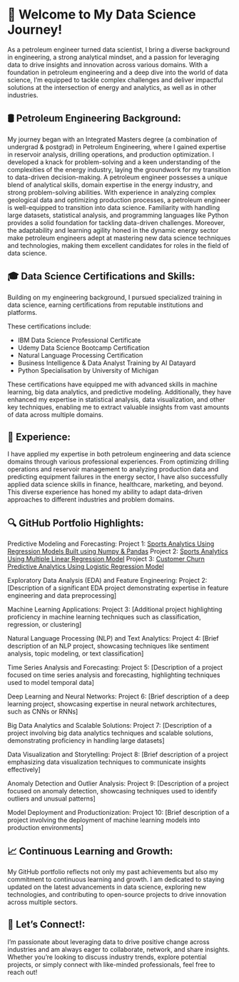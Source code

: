 # 🚀 Welcome to My Data Science Journey!

As a petroleum engineer turned data scientist, I bring a diverse background in engineering, a strong analytical mindset, and a passion for leveraging data to drive insights and innovation across various domains. With a foundation in petroleum engineering and a deep dive into the world of data science, I’m equipped to tackle complex challenges and deliver impactful solutions at the intersection of energy and analytics, as well as in other industries.

## 🛢️ Petroleum Engineering Background:
My journey began with an Integrated Masters degree (a combination of undergrad & postgrad) in Petroleum Engineering, where I gained expertise in reservoir analysis, drilling operations, and production optimization. I developed a knack for problem-solving and a keen understanding of the complexities of the energy industry, laying the groundwork for my transition to data-driven decision-making. 
A petroleum engineer possesses a unique blend of analytical skills, domain expertise in the energy industry, and strong problem-solving abilities. With experience in analyzing complex geological data and optimizing production processes, a petroleum engineer is well-equipped to transition into data science. Familiarity with handling large datasets, statistical analysis, and programming languages like Python provides a solid foundation for tackling data-driven challenges. Moreover, the adaptability and learning agility honed in the dynamic energy sector make petroleum engineers adept at mastering new data science techniques and technologies, making them excellent candidates for roles in the field of data science.

## 🎓 Data Science Certifications and Skills:
Building on my engineering background, I pursued specialized training in data science, earning certifications from reputable institutions and platforms.

These certifications include:

- IBM Data Science Professional Certificate
- Udemy Data Science Bootcamp Certification
- Natural Language Processing Certification
- Business Intelligence & Data Analyst Training by AI Datayard
- Python Specialisation by University of Michigan 

These certifications have equipped me with advanced skills in machine learning, big data analytics, and predictive modeling. Additionally, they have enhanced my expertise in statistical analysis, data visualization, and other key techniques, enabling me to extract valuable insights from vast amounts of data across multiple domains.


## 💼 Experience:
I have applied my expertise in both petroleum engineering and data science domains through various professional experiences. From optimizing drilling operations and reservoir management to analyzing production data and predicting equipment failures in the energy sector, I have also successfully applied data science skills in finance, healthcare, marketing, and beyond. This diverse experience has honed my ability to adapt data-driven approaches to different industries and problem domains.

## 🔍 GitHub Portfolio Highlights:

Predictive Modeling and Forecasting:
Project 1: [Sports Analytics Using Regression Models Built using Numpy & Pandas](https://github.com/dtq94/Sports-Analytics-using-Regression-Models-from-Scratch)
Project 2: [Sports Analytics Using Multiple Linear Regression Model](https://github.com/dtq94/Sports-Analytics-using-Multiple-Linear-Regression-Model)
Project 3: [Customer Churn Predictive Analytics Using Logistic Regression Model](https://github.com/dtq94/Customer-Churn-Predictive-Analytics-using-Logistic-Regression-Model)

Exploratory Data Analysis (EDA) and Feature Engineering:
Project 2: [Description of a significant EDA project demonstrating expertise in feature engineering and data preprocessing]

Machine Learning Applications:
Project 3: [Additional project highlighting proficiency in machine learning techniques such as classification, regression, or clustering]

Natural Language Processing (NLP) and Text Analytics:
Project 4: [Brief description of an NLP project, showcasing techniques like sentiment analysis, topic modeling, or text classification]

Time Series Analysis and Forecasting:
Project 5: [Description of a project focused on time series analysis and forecasting, highlighting techniques used to model temporal data]

Deep Learning and Neural Networks:
Project 6: [Brief description of a deep learning project, showcasing expertise in neural network architectures, such as CNNs or RNNs]

Big Data Analytics and Scalable Solutions:
Project 7: [Description of a project involving big data analytics techniques and scalable solutions, demonstrating proficiency in handling large datasets]

Data Visualization and Storytelling:
Project 8: [Brief description of a project emphasizing data visualization techniques to communicate insights effectively]

Anomaly Detection and Outlier Analysis:
Project 9: [Description of a project focused on anomaly detection, showcasing techniques used to identify outliers and unusual patterns]

Model Deployment and Productionization:
Project 10: [Brief description of a project involving the deployment of machine learning models into production environments]

## 📈 Continuous Learning and Growth:
My GitHub portfolio reflects not only my past achievements but also my commitment to continuous learning and growth. I am dedicated to staying updated on the latest advancements in data science, exploring new technologies, and contributing to open-source projects to drive innovation across multiple sectors.

## 🤝 Let’s Connect!:
I’m passionate about leveraging data to drive positive change across industries and am always eager to collaborate, network, and share insights. Whether you’re looking to discuss industry trends, explore potential projects, or simply connect with like-minded professionals, feel free to reach out!




